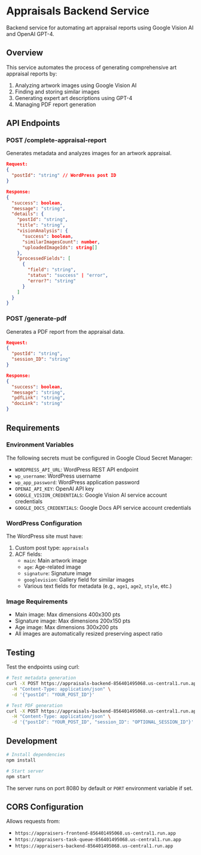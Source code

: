 # Appraisals Backend Service

Backend service for automating art appraisal reports using Google Vision AI and OpenAI GPT-4.

## Overview

This service automates the process of generating comprehensive art appraisal reports by:
1. Analyzing artwork images using Google Vision AI
2. Finding and storing similar images
3. Generating expert art descriptions using GPT-4
4. Managing PDF report generation

## API Endpoints

### POST /complete-appraisal-report

Generates metadata and analyzes images for an artwork appraisal.

```json
Request:
{
  "postId": "string" // WordPress post ID
}

Response:
{
  "success": boolean,
  "message": "string",
  "details": {
    "postId": "string",
    "title": "string",
    "visionAnalysis": {
      "success": boolean,
      "similarImagesCount": number,
      "uploadedImageIds": string[]
    },
    "processedFields": [
      {
        "field": "string",
        "status": "success" | "error",
        "error?": "string"
      }
    ]
  }
}
```

### POST /generate-pdf

Generates a PDF report from the appraisal data.

```json
Request:
{
  "postId": "string",
  "session_ID": "string"
}

Response:
{
  "success": boolean,
  "message": "string",
  "pdfLink": "string",
  "docLink": "string"
}
```

## Requirements

### Environment Variables

The following secrets must be configured in Google Cloud Secret Manager:

- `WORDPRESS_API_URL`: WordPress REST API endpoint
- `wp_username`: WordPress username
- `wp_app_password`: WordPress application password
- `OPENAI_API_KEY`: OpenAI API key
- `GOOGLE_VISION_CREDENTIALS`: Google Vision AI service account credentials
- `GOOGLE_DOCS_CREDENTIALS`: Google Docs API service account credentials

### WordPress Configuration

The WordPress site must have:

1. Custom post type: `appraisals`
2. ACF fields:
   - `main`: Main artwork image
   - `age`: Age-related image
   - `signature`: Signature image
   - `googlevision`: Gallery field for similar images
   - Various text fields for metadata (e.g., `age1`, `age2`, `style`, etc.)

### Image Requirements

- Main image: Max dimensions 400x300 pts
- Signature image: Max dimensions 200x150 pts
- Age image: Max dimensions 300x200 pts
- All images are automatically resized preserving aspect ratio

## Testing

Test the endpoints using curl:

```bash
# Test metadata generation
curl -X POST https://appraisals-backend-856401495068.us-central1.run.app/complete-appraisal-report \
  -H "Content-Type: application/json" \
  -d '{"postId": "YOUR_POST_ID"}'

# Test PDF generation
curl -X POST https://appraisals-backend-856401495068.us-central1.run.app/generate-pdf \
  -H "Content-Type: application/json" \
  -d '{"postId": "YOUR_POST_ID", "session_ID": "OPTIONAL_SESSION_ID"}'
```

## Development

```bash
# Install dependencies
npm install

# Start server
npm start
```

The server runs on port 8080 by default or `PORT` environment variable if set.

## CORS Configuration

Allows requests from:
- `https://appraisers-frontend-856401495068.us-central1.run.app`
- `https://appraisers-task-queue-856401495068.us-central1.run.app`
- `https://appraisers-backend-856401495068.us-central1.run.app`